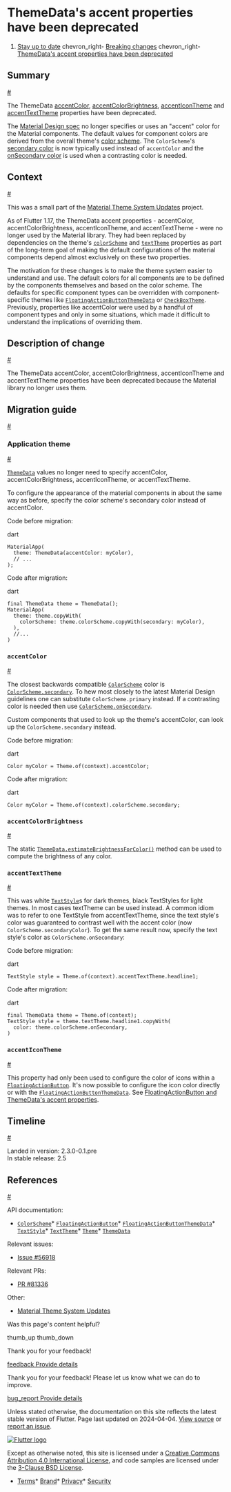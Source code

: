 ThemeData's accent properties have been deprecated
==================================================

1. [Stay up to date](/release) chevron\_right- [Breaking changes](/release/breaking-changes) chevron\_right- [ThemeData's accent properties have been deprecated](/release/breaking-changes/theme-data-accent-properties)

Summary
-------

[#](#summary)

The ThemeData [accentColor](https://api.flutter.dev/flutter/material/ThemeData/accentColor.html), [accentColorBrightness](https://api.flutter.dev/flutter/material/ThemeData/accentColorBrightness.html), [accentIconTheme](https://api.flutter.dev/flutter/material/ThemeData/accentIconTheme.html) and [accentTextTheme](https://api.flutter.dev/flutter/material/ThemeData/accentTextTheme.html) properties have been deprecated.

The [Material Design spec](https://m3.material.io/styles/color) no longer specifies or uses an "accent" color for the Material components. The default values for component colors are derived from the overall theme's [color scheme](https://api.flutter.dev/flutter/material/ThemeData/colorScheme.html). The `ColorScheme`'s [secondary color](https://api.flutter.dev/flutter/material/ColorScheme/secondary.html) is now typically used instead of `accentColor` and the [onSecondary color](https://api.flutter.dev/flutter/material/ColorScheme/onSecondary.html) is used when a contrasting color is needed.

Context
-------

[#](#context)

This was a small part of the [Material Theme System Updates](/go/material-theme-system-updates) project.

As of Flutter 1.17, the ThemeData accent properties - accentColor, accentColorBrightness, accentIconTheme, and accentTextTheme - were no longer used by the Material library. They had been replaced by dependencies on the theme's [`colorScheme`](https://api.flutter.dev/flutter/material/ThemeData/colorScheme.html) and [`textTheme`](https://api.flutter.dev/flutter/material/ThemeData/textTheme.html) properties as part of the long-term goal of making the default configurations of the material components depend almost exclusively on these two properties.

The motivation for these changes is to make the theme system easier to understand and use. The default colors for all components are to be defined by the components themselves and based on the color scheme. The defaults for specific component types can be overridden with component-specific themes like [`FloatingActionButtonThemeData`](https://api.flutter.dev/flutter/material/FloatingActionButtonThemeData-class.html) or [`CheckBoxTheme`](https://api.flutter.dev/flutter/material/CheckboxTheme-class.html). Previously, properties like accentColor were used by a handful of component types and only in some situations, which made it difficult to understand the implications of overriding them.

Description of change
---------------------

[#](#description-of-change)

The ThemeData accentColor, accentColorBrightness, accentIconTheme and accentTextTheme properties have been deprecated because the Material library no longer uses them.

Migration guide
---------------

[#](#migration-guide)

### Application theme

[#](#application-theme)

[`ThemeData`](https://api.flutter.dev/flutter/material/ThemeData-class.html) values no longer need to specify accentColor, accentColorBrightness, accentIconTheme, or accentTextTheme.

To configure the appearance of the material components in about the same way as before, specify the color scheme's secondary color instead of accentColor.

Code before migration:

dart

```
MaterialApp(
  theme: ThemeData(accentColor: myColor),
  // ...
);
```

Code after migration:

dart

```
final ThemeData theme = ThemeData();
MaterialApp(
  theme: theme.copyWith(
    colorScheme: theme.colorScheme.copyWith(secondary: myColor),
  ),
  //...
)
```

### `accentColor`

[#](#accentcolor)

The closest backwards compatible [`ColorScheme`](https://api.flutter.dev/flutter/material/ColorScheme-class.html) color is [`ColorScheme.secondary`](https://api.flutter.dev/flutter/material/ColorScheme/secondary.html). To hew most closely to the latest Material Design guidelines one can substitute `ColorScheme.primary` instead. If a contrasting color is needed then use [`ColorScheme.onSecondary`](https://api.flutter.dev/flutter/material/ColorScheme/onSecondary.html).

Custom components that used to look up the theme's accentColor, can look up the `ColorScheme.secondary` instead.

Code before migration:

dart

```
Color myColor = Theme.of(context).accentColor;
```

Code after migration:

dart

```
Color myColor = Theme.of(context).colorScheme.secondary;
```

### `accentColorBrightness`

[#](#accentcolorbrightness)

The static [`ThemeData.estimateBrightnessForColor()`](https://api.flutter.dev/flutter/material/ThemeData/estimateBrightnessForColor.html) method can be used to compute the brightness of any color.

### `accentTextTheme`

[#](#accenttexttheme)

This was white [`TextStyle`](https://api.flutter.dev/flutter/painting/TextStyle-class.html)s for dark themes, black TextStyles for light themes. In most cases textTheme can be used instead. A common idiom was to refer to one TextStyle from accentTextTheme, since the text style's color was guaranteed to contrast well with the accent color (now `ColorScheme.secondaryColor`). To get the same result now, specify the text style's color as `ColorScheme.onSecondary`:

Code before migration:

dart

```
TextStyle style = Theme.of(context).accentTextTheme.headline1;
```

Code after migration:

dart

```
final ThemeData theme = Theme.of(context);
TextStyle style = theme.textTheme.headline1.copyWith(
  color: theme.colorScheme.onSecondary,
)
```

### `accentIconTheme`

[#](#accenticontheme)

This property had only been used to configure the color of icons within a [`FloatingActionButton`](https://api.flutter.dev/flutter/material/FloatingActionButton-class.html). It's now possible to configure the icon color directly or with the [`FloatingActionButtonThemeData`](https://api.flutter.dev/flutter/material/FloatingActionButtonThemeData-class.html). See [FloatingActionButton and ThemeData's accent properties](/release/breaking-changes/fab-theme-data-accent-properties).

Timeline
--------

[#](#timeline)

Landed in version: 2.3.0-0.1.pre  
 In stable release: 2.5

References
----------

[#](#references)

API documentation:

* [`ColorScheme`](https://api.flutter.dev/flutter/material/ColorScheme-class.html)* [`FloatingActionButton`](https://api.flutter.dev/flutter/material/FloatingActionButton-class.html)* [`FloatingActionButtonThemeData`](https://api.flutter.dev/flutter/material/FloatingActionButtonThemeData-class.html)* [`TextStyle`](https://api.flutter.dev/flutter/painting/TextStyle-class.html)* [`TextTheme`](https://api.flutter.dev/flutter/material/TextTheme-class.html)* [`Theme`](https://api.flutter.dev/flutter/material/Theme-class.html)* [`ThemeData`](https://api.flutter.dev/flutter/material/ThemeData-class.html)

Relevant issues:

* [Issue #56918](https://github.com/flutter/flutter/issues/56918)

Relevant PRs:

* [PR #81336](https://github.com/flutter/flutter/pull/81336)

Other:

* [Material Theme System Updates](/go/material-theme-system-updates)

Was this page's content helpful?

thumb\_up thumb\_down

Thank you for your feedback!

 [feedback Provide details](https://github.com/flutter/website/issues/new?template=1_page_issue.yml&&page-url=https://docs.flutter.dev/release/breaking-changes/theme-data-accent-properties/&page-source=https://github.com/flutter/website/tree/main/src/content/release/breaking-changes/theme-data-accent-properties.md)

Thank you for your feedback! Please let us know what we can do to improve.

 [bug\_report Provide details](https://github.com/flutter/website/issues/new?template=1_page_issue.yml&&page-url=https://docs.flutter.dev/release/breaking-changes/theme-data-accent-properties/&page-source=https://github.com/flutter/website/tree/main/src/content/release/breaking-changes/theme-data-accent-properties.md)

Unless stated otherwise, the documentation on this site reflects the latest stable version of Flutter. Page last updated on 2024-04-04. [View source](https://github.com/flutter/website/tree/main/src/content/release/breaking-changes/theme-data-accent-properties.md) or [report an issue](https://github.com/flutter/website/issues/new?template=1_page_issue.yml&&page-url=https://docs.flutter.dev/release/breaking-changes/theme-data-accent-properties/&page-source=https://github.com/flutter/website/tree/main/src/content/release/breaking-changes/theme-data-accent-properties.md "Report an issue with this page").

[![Flutter logo](/assets/images/branding/flutter/logo+text/horizontal/white.svg)](https://flutter.dev)

Except as otherwise noted, this site is licensed under a [Creative Commons Attribution 4.0 International License](https://creativecommons.org/licenses/by/4.0/), and code samples are licensed under the [3-Clause BSD License](https://opensource.org/licenses/BSD-3-Clause).

* [Terms](/tos "Terms of use")* [Brand](/brand "Brand usage guidelines")* [Privacy](https://policies.google.com/privacy "Privacy policy")* [Security](/security "Security philosophy and practices")

   